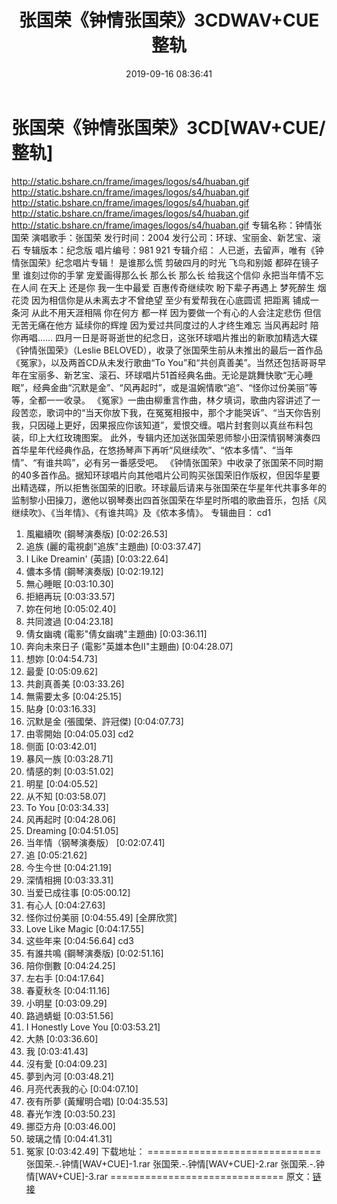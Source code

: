 ﻿---
title: 张国荣《钟情张国荣》3CDWAV+CUE整轨
date: 2019-09-16 08:36:41
categories: WAV车载音乐、镜像
tags: 华语中文
---
# 张国荣《钟情张国荣》3CD[WAV+CUE/整轨]

http://static.bshare.cn/frame/images/logos/s4/huaban.gif
http://static.bshare.cn/frame/images/logos/s4/huaban.gif
http://static.bshare.cn/frame/images/logos/s4/huaban.gif
http://static.bshare.cn/frame/images/logos/s4/huaban.gif
http://static.bshare.cn/frame/images/logos/s4/huaban.gif
专辑名称：钟情张国荣
演唱歌手：张国荣
发行时间：2004
发行公司：环球、宝丽金、新艺宝、滚石
专辑版本：纪念版
唱片编号：981 921
专辑介绍：
人已逝，去留声，唯有《钟情张国荣》纪念唱片专辑！
是谁那么慌 剪破四月的时光 飞鸟和别姬 都碎在镜子里
谁刻过你的手掌 宠爱画得那么长 那么长 那么长
给我这个信仰 永把当年情不忘 在人间 在天上
还是你 我一生中最爱 百惠传奇继续吹 盼下辈子再遇上
梦死醉生 烟花烫 因为相信你是从未离去才不曾绝望
至少有爱帮我在心底圆谎
把距离 铺成一条河 从此不用天涯相隔
你在何方 都一样 因为要做一个有心的人会注定悲伤
但信无苦无痛在他方 延续你的辉煌
因为爱过共同度过的人才终生难忘
当风再起时 陪你再唱……
四月一日是哥哥逝世的纪念日，这张环球唱片推出的新歌加精选大碟《钟情张国荣》（Leslie
BELOVED），收录了张国荣生前从未推出的最后一首作品《冤家》，以及两首CD从未发行歌曲“To
You”和“共创真善美”。当然还包括哥哥早年在宝丽多、新艺宝、滚石、环球唱片51首经典名曲。无论是跳舞快歌“无心睡眠”，经典金曲“沉默是金”、“风再起时”，或是温婉情歌“追”、“怪你过份美丽”等等，全都一一收录。
《冤家》一曲由柳重言作曲，林夕填词，歌曲内容讲述了一段苦恋，歌词中的“当天你放下我，在冤冤相报中，那个才能哭诉”、“当天你告别我，只因碰上更好，因果报应你该知道”，爱恨交缠。唱片封套则以真丝布料包装，印上大红玫瑰图案。
此外，专辑内还加送张国荣恩师黎小田深情钢琴演奏四首华星年代经典作品，在悠扬琴声下再听“风继续吹”、“侬本多情”、“当年情”、“有谁共鸣”，必有另一番感受吧。
《钟情张国荣》中收录了张国荣不同时期的40多首作品。据知环球唱片向其他唱片公司购买张国荣旧作版权，但因华星要出精选碟，所以拒售张国荣的旧歌。环球最后请来与张国荣在华星年代共事多年的监制黎小田操刀，邀他以钢琴奏出四首张国荣在华星时所唱的歌曲音乐，包括《风继续吹》、《当年情》、《有谁共鸣》及《侬本多情》。
专辑曲目：
cd1
01. 風繼續吹 (鋼琴演奏版) [0:02:26.53]
02. 追族 (麗的電視劇"追族"主題曲) [0:03:37.47]
03. I Like Dreamin' (英語) [0:03:22.64]
04. 儂本多情 (鋼琴演奏版) [0:02:19.12]
05. 無心睡眠 [0:03:10.30]
06. 拒絕再玩 [0:03:33.57]
07. 妳在何地 [0:05:02.40]
08. 共同渡過 [0:04:23.18]
09. 倩女幽魂 (電影"倩女幽魂"主題曲) [0:03:36.11]
10. 奔向未來日子 (電影"英雄本色II"主題曲) [0:04:28.07]
11. 想妳 [0:04:54.73]
12. 最愛 [0:05:09.62]
13. 共創真善美 [0:03:33.26]
14. 無需要太多 [0:04:25.15]
15. 貼身 [0:03:16.33]
16. 沉默是金 (張國榮、許冠傑) [0:04:07.73]
17. 由零開始 [0:04:05.03]
cd2
01. 侧面 [0:03:42.01]
02. 暴风一族 [0:03:28.71]
03. 情感的刺 [0:03:51.02]
04. 明星 [0:04:05.52]
05. 从不知 [0:03:58.07]
06. To You [0:03:34.33]
07. 风再起时 [0:04:28.06]
08. Dreaming [0:04:51.05]
09. 当年情（钢琴演奏版） [0:02:07.41]
10. 追 [0:05:21.62]
11. 今生今世 [0:04:21.19]
12. 深情相拥 [0:03:33.31]
13. 当爱已成往事 [0:05:00.12]
14. 有心人 [0:04:27.63]
15. 怪你过份美丽 [0:04:55.49]
[全屏欣赏]
16. Love Like Magic [0:04:17.55]
17. 这些年来 [0:04:56.64]
cd3
01. 有誰共鳴 (鋼琴演奏版) [0:02:51.16]
02. 陪你倒數 [0:04:24.25]
03. 左右手 [0:04:17.64]
04. 春夏秋冬 [0:04:11.16]
05. 小明星 [0:03:09.29]
06. 路過蜻蜓 [0:03:51.56]
07. I Honestly Love You [0:03:53.21]
08. 大熱 [0:03:36.60]
09. 我 [0:03:41.43]
10. 沒有愛 [0:04:09.23]
11. 夢到內河 [0:03:48.21]
12. 月亮代表我的心 [0:04:07.10]
13. 夜有所夢 (黃耀明合唱) [0:04:35.53]
14. 春光乍洩 [0:03:50.23]
15. 挪亞方舟 [0:03:46.00]
16. 玻璃之情 [0:04:41.31]
17. 冤家 [0:03:42.49]
下载地址：
==============================
张国荣.-.钟情[WAV+CUE]-1.rar
张国荣.-.钟情[WAV+CUE]-2.rar
张国荣.-.钟情[WAV+CUE]-3.rar
==============================
原文：[链接](https://blog.sina.com.cn/s/blog_1647c7e7601030gre.html)